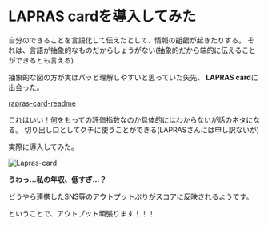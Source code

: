 # LAPRAS cardを導入してみた
自分のできることを言語化して伝えたとして、情報の齟齬が起きたりする。
それは、言語が抽象的なものだからしょうがない(抽象的だから端的に伝えることができるとも言える)

抽象的な図の方が実はパッと理解しやすいと思っていた矢先、
**LAPRAS card**に出会った。

[rapras-card-readme](https://github.com/kawamataryo/lapras-card-readme)

これはいい！何をもっての評価指数なのか具体的にはわからないが話のネタになる。
切り出し口としてグチに使うことができる(LAPRASさんには申し訳ないが)

実際に導入してみた。

![Lapras-card](https://msyaaat.github.io/portfolio/fig/20240514_Lapras-card.png "Lapras cardの画像")

**うわっ...私の年収、低すぎ...？**

どうやら連携したSNS等のアウトプットぶりがスコアに反映されるようです。

ということで、アウトプット頑張ります！！！